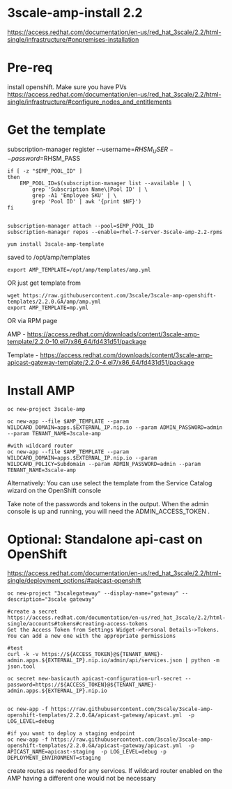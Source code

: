# 3scale-amp-install 2.2

https://access.redhat.com/documentation/en-us/red_hat_3scale/2.2/html-single/infrastructure/#onpremises-installation

Pre-req
====================
install openshift. Make sure you have PVs
https://access.redhat.com/documentation/en-us/red_hat_3scale/2.2/html-single/infrastructure/#configure_nodes_and_entitlements

Get the template
====================
subscription-manager register --username=$RHSM_USER --password=$RHSM_PASS
 

````
if [ -z "$EMP_POOL_ID" ]
then
    EMP_POOL_ID=$(subscription-manager list --available | \
        grep 'Subscription Name\|Pool ID' | \
        grep -A1 'Employee SKU' | \
        grep 'Pool ID' | awk '{print $NF}')
fi


subscription-manager attach --pool=$EMP_POOL_ID
subscription-manager repos --enable=rhel-7-server-3scale-amp-2.2-rpms
    
yum install 3scale-amp-template
````
saved to /opt/amp/templates
````
export AMP_TEMPLATE=/opt/amp/templates/amp.yml
````

OR just get template from

`````
wget https://raw.githubusercontent.com/3scale/3scale-amp-openshift-templates/2.2.0.GA/amp/amp.yml
export AMP_TEMPLATE=mp.yml
`````

OR via RPM page

AMP - https://access.redhat.com/downloads/content/3scale-amp-template/2.2.0-10.el7/x86_64/fd431d51/package

Template - https://access.redhat.com/downloads/content/3scale-amp-apicast-gateway-template/2.2.0-4.el7/x86_64/fd431d51/package

Install AMP
=================
````
oc new-project 3scale-amp

oc new-app --file $AMP_TEMPLATE --param WILDCARD_DOMAIN=apps.$EXTERNAL_IP.nip.io --param ADMIN_PASSWORD=admin --param TENANT_NAME=3scale-amp

#with wildcard router
oc new-app --file $AMP_TEMPLATE --param WILDCARD_DOMAIN=apps.$EXTERNAL_IP.nip.io --param WILDCARD_POLICY=Subdomain --param ADMIN_PASSWORD=admin --param TENANT_NAME=3scale-amp
````

Alternatively: You can use select the template from the Service Catalog wizard on the OpenShift console

Take note of the passwords and tokens in the output. When the admin console is up and running, you will need the ADMIN_ACCESS_TOKEN .


Optional: Standalone api-cast on OpenShift
============================
https://access.redhat.com/documentation/en-us/red_hat_3scale/2.2/html-single/deployment_options/#apicast-openshift

  
```
oc new-project "3scalegateway" --display-name="gateway" --description="3scale gateway"

#create a secret
https://access.redhat.com/documentation/en-us/red_hat_3scale/2.2/html-single/accounts#tokens#creating-access-tokens
Get the Access Token from Settings Widget->Personal Details->Tokens. You can add a new one with the appropriate permissions

#test
curl -k -v https://${ACCESS_TOKEN}@${TENANT_NAME}-admin.apps.${EXTERNAL_IP}.nip.io/admin/api/services.json | python -m json.tool

oc secret new-basicauth apicast-configuration-url-secret --password=https://${ACCESS_TOKEN}@${TENANT_NAME}-admin.apps.${EXTERNAL_IP}.nip.io


oc new-app -f https://raw.githubusercontent.com/3scale/3scale-amp-openshift-templates/2.2.0.GA/apicast-gateway/apicast.yml  -p LOG_LEVEL=debug

#if you want to deploy a staging endpoint
oc new-app -f https://raw.githubusercontent.com/3scale/3scale-amp-openshift-templates/2.2.0.GA/apicast-gateway/apicast.yml  -p APICAST_NAME=apicast-staging  -p LOG_LEVEL=debug -p DEPLOYMENT_ENVIRONMENT=staging
```
create routes as needed for any services. If wildcard router enabled on the AMP having a different one would not be necessary
